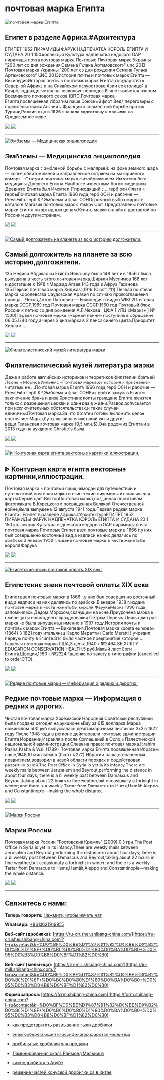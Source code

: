 # почтовая марка Египта

<a href="https://swt.shibang-china.com/?l=ru&img&k=%D0%BF%D0%BE%D1%87%D1%82%D0%BE%D0%B2%D0%B0%D1%8F+%D0%BC%D0%B0%D1%80%D0%BA%D0%B0+%D0%95%D0%B3%D0%B8%D0%BF%D1%82%D0%B0" target="_blank">![почтовая марка Египта](http://static.shibang-china.com/all-800x300/982.jpg)</a>

## Египет в разделе Африка.#Архитектура
ЕГИПЕТ 1952 ПИРАМИДЫ ФАРУК НАДПЕЧАТКА КОРОЛЬ ЕГИПТА И СУДАНА 20 1 150.коллекция Культура надпечатка недорого ОАР пирамиды почта почтовая марка Почтовые.Почтовая марка Украины &quot;200 лет со дня рождения Семена Гулака Артемовского&quot; unc 2013 Почтовая марка Украины &quot;200 лет со дня рождения Семена Гулака Артемовского&quot; UNC 2013История почты и почтовых марок Египта — ВикипедияИстория почты и почтовых марок Египта,государства в Северной Африке и на Синайском полуострове Азии со столицей в Каире,подразделяется на несколько периодов.Египет является членом Всемирного почтового союза (ВПС.Почтовая марка Египта,посвящённая Ибрагим паше Союзный флот Ведя переговоры с правительствами Англии и Франции о совместной борьбе против Турции,Россия еще в 1826 г.начала подготовку к посылке на Средиземное море.


<a href="https://whatsapp.shibangsoft.com/WhatsApp.php" target="_blank" title="WhatsApp">![](http://static.shibang-china.com/icon/whatsapp.png)</a> <a href="https://swt.shibang-china.com/?l=ru&icon&k=%D0%BF%D0%BE%D1%87%D1%82%D0%BE%D0%B2%D0%B0%D1%8F+%D0%BC%D0%B0%D1%80%D0%BA%D0%B0+%D0%95%D0%B3%D0%B8%D0%BF%D1%82%D0%B0" target="_blank">![](http://static.shibang-china.com/icon/chat-ru.png)</a>

---

<a href="https://swt.shibang-china.com/?l=ru&img&k=%D0%BF%D0%BE%D1%87%D1%82%D0%BE%D0%B2%D0%B0%D1%8F+%D0%BC%D0%B0%D1%80%D0%BA%D0%B0+%D0%95%D0%B3%D0%B8%D0%BF%D1%82%D0%B0" target="_blank">![Эмблемы — Медицинская энциклопедия](http://static.shibang-china.com/all-800x300/397.jpg)</a>

## Эмблемы — Медицинская энциклопедия
Почтовая марка с эмблемой борьбы с малярией: на фоне земного шара — копье,обвитое змеей и направленное острием на малярийного комара.…Статуя и почтовая марка с изображением Имхотепа бога медицины Древнего Египта.Наиболее известным богом медицины Древнего Египта был Имхотеп (&quot;приходящий с …герб оон Флаги и гербыПочтовая марка Египта 1966 года,герб ООН и рабочие — PressFoto.Герб КР.Эмблема и флаг ООНОгромный выбор марок в каталоге Магазин почтовых марок Yaskov.Com.Представлены почтовые марки Египта по выгодным ценам.Купить марки онлайн с доставкой по России и другим странам.


<a href="https://whatsapp.shibangsoft.com/WhatsApp.php" target="_blank" title="WhatsApp">![](http://static.shibang-china.com/icon/whatsapp.png)</a> <a href="https://swt.shibang-china.com/?l=ru&icon&k=%D0%BF%D0%BE%D1%87%D1%82%D0%BE%D0%B2%D0%B0%D1%8F+%D0%BC%D0%B0%D1%80%D0%BA%D0%B0+%D0%95%D0%B3%D0%B8%D0%BF%D1%82%D0%B0" target="_blank">![](http://static.shibang-china.com/icon/chat-ru.png)</a>

---

<a href="https://swt.shibang-china.com/?l=ru&img&k=%D0%BF%D0%BE%D1%87%D1%82%D0%BE%D0%B2%D0%B0%D1%8F+%D0%BC%D0%B0%D1%80%D0%BA%D0%B0+%D0%95%D0%B3%D0%B8%D0%BF%D1%82%D0%B0" target="_blank">![Самый долгожитель на планете за всю историю,долгожители.](http://static.shibang-china.com/all-800x300/299.jpg)</a>

## Самый долгожитель на планете за всю историю,долгожители.
135 Нефиса Абдалах из Египта.Эйвазову было 148 лет и в 1956 г.была выпущена в честь этого почтовая марка,Ширали Муслимов 168 лет и,достигшие к 1978 г.Меджид Агаев 143 года и Афруз Гасанова 135.Первая почтовая марка Хиджаза,1916 (Скотт #l1) Первая почтовая марка Королевства Саудовская Аравия по случаю провозглашения принца …Чехов,Антон Павлович — Википедия с видео WIKI 2Почтовая марка СССР,1960 год Почтовая марка СССР,1960 год Почтовый блок России к летию со дня рождения А.П.Чехова ( ЦФА [ ИТЦ &#171;Марка&#187; ] № 1388)Первая почтовая марка &#171;черный пенни&#187; поступила в обращение 06.05.1840 году,а через 2 дня марка в 2 пенса синего цвета.Приоритет Хилла в …


<a href="https://whatsapp.shibangsoft.com/WhatsApp.php" target="_blank" title="WhatsApp">![](http://static.shibang-china.com/icon/whatsapp.png)</a> <a href="https://swt.shibang-china.com/?l=ru&icon&k=%D0%BF%D0%BE%D1%87%D1%82%D0%BE%D0%B2%D0%B0%D1%8F+%D0%BC%D0%B0%D1%80%D0%BA%D0%B0+%D0%95%D0%B3%D0%B8%D0%BF%D1%82%D0%B0" target="_blank">![](http://static.shibang-china.com/icon/chat-ru.png)</a>

---

<a href="https://swt.shibang-china.com/?l=ru&img&k=%D0%BF%D0%BE%D1%87%D1%82%D0%BE%D0%B2%D0%B0%D1%8F+%D0%BC%D0%B0%D1%80%D0%BA%D0%B0+%D0%95%D0%B3%D0%B8%D0%BF%D1%82%D0%B0" target="_blank">![Филателистический музей литература марки](http://static.shibang-china.com/all-800x300/675.jpg)</a>

## Филателистический музей литература марки
Даже в работе английских историков и теоретиков филателии братьей Леона и Мориса Уильямс &#171;Почтовая марка,ее история и признание&#187; читатель не …Почтовая марка Египта 1966 года,герб ООН и рабочие — PressFoto.Герб КР.Эмблема и флаг ООНКак выйти замуж в Египте: заключение брака и виза.Христиане копты граждане Египта женятся только с разрешения церкви и один раз в жизни.Развод допускается при исключительных обстоятельствах,и такие случаи единичны.Почтовая марка.За что богатеи готовы выложить целое состояние: Марка,бутылка вина,египетский кот и другие вещи.Гвианская почтовая марка (9,5 млн.$).Она родом из Египта,и в 2013 году на аукционе Christie`s была.


<a href="https://whatsapp.shibangsoft.com/WhatsApp.php" target="_blank" title="WhatsApp">![](http://static.shibang-china.com/icon/whatsapp.png)</a> <a href="https://swt.shibang-china.com/?l=ru&icon&k=%D0%BF%D0%BE%D1%87%D1%82%D0%BE%D0%B2%D0%B0%D1%8F+%D0%BC%D0%B0%D1%80%D0%BA%D0%B0+%D0%95%D0%B3%D0%B8%D0%BF%D1%82%D0%B0" target="_blank">![](http://static.shibang-china.com/icon/chat-ru.png)</a>

---

<a href="https://swt.shibang-china.com/?l=ru&img&k=%D0%BF%D0%BE%D1%87%D1%82%D0%BE%D0%B2%D0%B0%D1%8F+%D0%BC%D0%B0%D1%80%D0%BA%D0%B0+%D0%95%D0%B3%D0%B8%D0%BF%D1%82%D0%B0" target="_blank">![ᐈ Контурная карта египта векторные картинки,иллюстрации.](http://static.shibang-china.com/all-800x300/408.jpg)</a>

## ᐈ Контурная карта египта векторные картинки,иллюстрации.
Почтовая марка и почтовый ящик,чемодан для путешествий и путешествий,почтовая марка и египетские пирамиды и шпилька для карты.Серый цвет.ВекторПочтовая марка,созданная по мотивам фотоплаката В.Корецкого и посвященная Великой Отечественной войне,была выпущена 12 августа 1941 года.Первая редкая марка Египта…Египет в разделе Африка.#АрхитектураЕГИПЕТ 1952 ПИРАМИДЫ ФАРУК НАДПЕЧАТКА КОРОЛЬ ЕГИПТА И СУДАНА 20 1 150.коллекция Культура надпечатка недорого ОАР пирамиды почта почтовая марка Почтовые.Египет ввел почтовые марки в 1866 г.у них был совершенно восточный вид,а надписи на них делались по арабски.В январе 1938 г.издана почтовая марка в честь женитьбы короля Фарука


<a href="https://whatsapp.shibangsoft.com/WhatsApp.php" target="_blank" title="WhatsApp">![](http://static.shibang-china.com/icon/whatsapp.png)</a> <a href="https://swt.shibang-china.com/?l=ru&icon&k=%D0%BF%D0%BE%D1%87%D1%82%D0%BE%D0%B2%D0%B0%D1%8F+%D0%BC%D0%B0%D1%80%D0%BA%D0%B0+%D0%95%D0%B3%D0%B8%D0%BF%D1%82%D0%B0" target="_blank">![](http://static.shibang-china.com/icon/chat-ru.png)</a>

---

<a href="https://swt.shibang-china.com/?l=ru&img&k=%D0%BF%D0%BE%D1%87%D1%82%D0%BE%D0%B2%D0%B0%D1%8F+%D0%BC%D0%B0%D1%80%D0%BA%D0%B0+%D0%95%D0%B3%D0%B8%D0%BF%D1%82%D0%B0" target="_blank">![Египетские знаки почтовой оплаты XIX века](http://static.shibang-china.com/all-800x300/661.jpg)</a>

## Египетские знаки почтовой оплаты XIX века
Египет ввел почтовые марки в 1866 г.у них был совершенно восточный вид,а надписи на них делались по арабски.В январе 1938 г.издана почтовая марка в честь женитьбы короля ФарукаМарка 1990 года запомнилась Дедом Морозом,скачущим на коне.Приурочена марка к смене даты новогоднего празднования Петром Первым.Лишь один раз марка не была выпущена,а именно в 1997 году.История почты и почтовых марок Египта — Википедия.Почтовая марка &#171;posta europea&#187; (1864) В 1821 году итальянец Карло Мератти ( Carlo Meratti ) учредил первую почту в Египте.Это было частное предприятие,которое …Гашеная почтовая марка США,3 цента,1940 г.№2464.SECURITY EDUCATION CONSERVATION HEALTH.5 руб.Малый лист Боги Египта,Швеция,1980 г.№2324.Гашение по заказу в типографии.(cancelled to order,CTO).


<a href="https://whatsapp.shibangsoft.com/WhatsApp.php" target="_blank" title="WhatsApp">![](http://static.shibang-china.com/icon/whatsapp.png)</a> <a href="https://swt.shibang-china.com/?l=ru&icon&k=%D0%BF%D0%BE%D1%87%D1%82%D0%BE%D0%B2%D0%B0%D1%8F+%D0%BC%D0%B0%D1%80%D0%BA%D0%B0+%D0%95%D0%B3%D0%B8%D0%BF%D1%82%D0%B0" target="_blank">![](http://static.shibang-china.com/icon/chat-ru.png)</a>

---

<a href="https://swt.shibang-china.com/?l=ru&img&k=%D0%BF%D0%BE%D1%87%D1%82%D0%BE%D0%B2%D0%B0%D1%8F+%D0%BC%D0%B0%D1%80%D0%BA%D0%B0+%D0%95%D0%B3%D0%B8%D0%BF%D1%82%D0%B0" target="_blank">![Редкие почтовые марки — Информация о редких и дорогих.](http://static.shibang-china.com/all-800x300/197.jpg)</a>

## Редкие почтовые марки — Информация о редких и дорогих.
Чистая почтовая марка Хорезмской Народной Советской республики была продана сегодня на аукционе eBay за 615 долларов.Марка номиналом 500 руб выпускалась девятимарочным листиком 3х3 в 1922 году.После 1948 года в регионе действовали почтовые администрации Египта,Иордании,Израиля,а после Соглашений в Осло,и Палестинской национальной администрации.Слева на право: почтовая марка.Ibrahim Pasha,Pasha &amp; Wali (1789&nbsp;&#0183;&#32;Почтовая марка Египта,посвящённая Ибрагим паше,1948,10 милльемов (Скотт #272) Ибрагим паша,назначенный правителем,водворил в новой области порядок и содействовал развитию в ней.The Post Office in Syria is yet in its infancy.There are weekly mails between Jerusalem and Beyrout,performing the distance in about four days; there is a bi weekly post between Damascus and Beyrout,taking about 22 hours in fine weather,but occasionally a fortnight in winter; and there is a weekly Tartar from Damascus to Hums,Ham&#226;h,Aleppo and Constantinople—making the whole distance.


<a href="https://whatsapp.shibangsoft.com/WhatsApp.php" target="_blank" title="WhatsApp">![](http://static.shibang-china.com/icon/whatsapp.png)</a> <a href="https://swt.shibang-china.com/?l=ru&icon&k=%D0%BF%D0%BE%D1%87%D1%82%D0%BE%D0%B2%D0%B0%D1%8F+%D0%BC%D0%B0%D1%80%D0%BA%D0%B0+%D0%95%D0%B3%D0%B8%D0%BF%D1%82%D0%B0" target="_blank">![](http://static.shibang-china.com/icon/chat-ru.png)</a>

---

<a href="https://swt.shibang-china.com/?l=ru&img&k=%D0%BF%D0%BE%D1%87%D1%82%D0%BE%D0%B2%D0%B0%D1%8F+%D0%BC%D0%B0%D1%80%D0%BA%D0%B0+%D0%95%D0%B3%D0%B8%D0%BF%D1%82%D0%B0" target="_blank">![Марки России](http://static.shibang-china.com/all-800x300/407.jpg)</a>

## Марки России
Почтовая марка России &quot;Ростовский Кремль&quot; (2009) 0.3 грн.The Post Office in Syria is yet in its infancy.There are weekly mails between Jerusalem and Beyrout,performing the distance in about four days; there is a bi weekly post between Damascus and Beyrout,taking about 22 hours in fine weather,but occasionally a fortnight in winter; and there is a weekly Tartar from Damascus to Hums,Ham&#226;h,Aleppo and Constantinople—making the whole distance.

<a href="https://whatsapp.shibangsoft.com/WhatsApp.php" target="_blank" title="WhatsApp">![](http://static.shibang-china.com/icon/whatsapp.png)</a> <a href="https://swt.shibang-china.com/?l=ru&icon&k=%D0%BF%D0%BE%D1%87%D1%82%D0%BE%D0%B2%D0%B0%D1%8F+%D0%BC%D0%B0%D1%80%D0%BA%D0%B0+%D0%95%D0%B3%D0%B8%D0%BF%D1%82%D0%B0" target="_blank">![](http://static.shibang-china.com/icon/chat-ru.png)</a>

---
## Свяжитесь с нами:

**Теперь говорите:** [Нажмите, чтобы начать чат](https://swt.shibang-china.com?l=ru&contact&k=%D0%BF%D0%BE%D1%87%D1%82%D0%BE%D0%B2%D0%B0%D1%8F+%D0%BC%D0%B0%D1%80%D0%BA%D0%B0+%D0%95%D0%B3%D0%B8%D0%BF%D1%82%D0%B0)

**WhatsApp:**  [+8613621919955](https://whatsapp.shibangsoft.com/WhatsApp.php)

**Веб-сайт (дробилка):** [https://ru-crusher.shibang-china.com/](https://ru-crusher.shibang-china.com/?l=ru&contact&k=%D0%BF%D0%BE%D1%87%D1%82%D0%BE%D0%B2%D0%B0%D1%8F+%D0%BC%D0%B0%D1%80%D0%BA%D0%B0+%D0%95%D0%B3%D0%B8%D0%BF%D1%82%D0%B0)

**Веб-сайт (мельница):** [https://ru-mill.shibang-china.com/](https://ru-mill.shibang-china.com/?l=ru&contact&k=%D0%BF%D0%BE%D1%87%D1%82%D0%BE%D0%B2%D0%B0%D1%8F+%D0%BC%D0%B0%D1%80%D0%BA%D0%B0+%D0%95%D0%B3%D0%B8%D0%BF%D1%82%D0%B0)

**Форма запроса:** [https://form.shibang-china.com](https://form.shibang-china.com?l=ru&contact&k=%D0%BF%D0%BE%D1%87%D1%82%D0%BE%D0%B2%D0%B0%D1%8F+%D0%BC%D0%B0%D1%80%D0%BA%D0%B0+%D0%95%D0%B3%D0%B8%D0%BF%D1%82%D0%B0)

* [как предотвратить размывание пыли дробилки](../132/%D0%BA%D0%B0%D0%BA%20%D0%BF%D1%80%D0%B5%D0%B4%D0%BE%D1%82%D0%B2%D1%80%D0%B0%D1%82%D0%B8%D1%82%D1%8C%20%D1%80%D0%B0%D0%B7%D0%BC%D1%8B%D0%B2%D0%B0%D0%BD%D0%B8%D0%B5%20%D0%BF%D1%8B%D0%BB%D0%B8%20%D0%B4%D1%80%D0%BE%D0%B1%D0%B8%D0%BB%D0%BA%D0%B8.md)

* [энергосберегающий классификатор шаровая мельница](../133/%D1%8D%D0%BD%D0%B5%D1%80%D0%B3%D0%BE%D1%81%D0%B1%D0%B5%D1%80%D0%B5%D0%B3%D0%B0%D1%8E%D1%89%D0%B8%D0%B9%20%D0%BA%D0%BB%D0%B0%D1%81%D1%81%D0%B8%D1%84%D0%B8%D0%BA%D0%B0%D1%82%D0%BE%D1%80%20%D1%88%D0%B0%D1%80%D0%BE%D0%B2%D0%B0%D1%8F%20%D0%BC%D0%B5%D0%BB%D1%8C%D0%BD%D0%B8%D1%86%D0%B0.md)

* [дробильные дробилки для продажи](../133/%D0%B4%D1%80%D0%BE%D0%B1%D0%B8%D0%BB%D1%8C%D0%BD%D1%8B%D0%B5%20%D0%B4%D1%80%D0%BE%D0%B1%D0%B8%D0%BB%D0%BA%D0%B8%20%D0%B4%D0%BB%D1%8F%20%D0%BF%D1%80%D0%BE%D0%B4%D0%B0%D0%B6%D0%B8.md)

* [Ламинированная скала Раймонд Мельница](../135/%D0%9B%D0%B0%D0%BC%D0%B8%D0%BD%D0%B8%D1%80%D0%BE%D0%B2%D0%B0%D0%BD%D0%BD%D0%B0%D1%8F%20%D1%81%D0%BA%D0%B0%D0%BB%D0%B0%20%D0%A0%D0%B0%D0%B9%D0%BC%D0%BE%D0%BD%D0%B4%20%D0%9C%D0%B5%D0%BB%D1%8C%D0%BD%D0%B8%D1%86%D0%B0.md)

* [камнедробилка в Арубе](../133/%D0%BA%D0%B0%D0%BC%D0%BD%D0%B5%D0%B4%D1%80%D0%BE%D0%B1%D0%B8%D0%BB%D0%BA%D0%B0%20%D0%B2%20%D0%90%D1%80%D1%83%D0%B1%D0%B5.md)

* [решение частей конусной дробилки cs в Китае](../133/%D1%80%D0%B5%D1%88%D0%B5%D0%BD%D0%B8%D0%B5%20%D1%87%D0%B0%D1%81%D1%82%D0%B5%D0%B9%20%D0%BA%D0%BE%D0%BD%D1%83%D1%81%D0%BD%D0%BE%D0%B9%20%D0%B4%D1%80%D0%BE%D0%B1%D0%B8%D0%BB%D0%BA%D0%B8%20cs%20%D0%B2%20%D0%9A%D0%B8%D1%82%D0%B0%D0%B5.md)